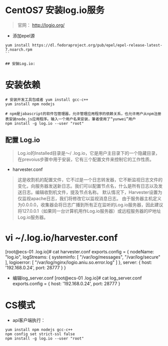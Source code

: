 # CentOS7 安装log.io服务

> 官网： http://logio.org/

- 添加epel源

```
yum install https://dl.fedoraproject.org/pub/epel/epel-release-latest-7.noarch.rpm
``

## 安裝Log.io:

```
# 安装依赖

```
# 安装开发工具包或者 yum install gcc-c++
yum install npm nodejs

# npm是jabascript的软件包管理器，允许管理应用程序的依赖关系，也允许用户从npm注册表安装node.js应用程序。输入一个用户名来安装，筆者使用了“yunwei”用户
npm install -g log.io --user "root"
```

## 配置 Log.io

> Log.io的Installed目录是〜/ .log.io，它是用户主目录下的一个隐藏目录，在prevoius步骤中用于安装，它有三个配置文件来控制它的工作性质。

- harvester.conf

> 这是收割机的配置文件，它不过是一个日志转发器，它不断监视日志文件的变化，向服务器发送新日志。我们可以配置节点名，什么是所有日志以及发送日志。编辑收割机文件，提及节点名称。 默认情况下，Harvester设置为仅监视apache日志，我们将修改它以监视消息日志。 由于服务器主机定义为0.0.0.0，收集器会将日志广播到所有正在监听的Log.io服务器，因此建议将127.0.0.1（如果同一台计算机用作Log.io服务器）或远程服务器的IP地址 Log.io服务器。

# vi  ~/.log.io/harvester.conf

[root@ecs-01 .log.io]# cat harvester.conf 
exports.config = {
  nodeName: "log.io",
  logStreams: {
    systeminfo: [
      "/var/log/messages",
      "/var/log/secure"
    ],
    logioerror: [
      "/var/log/nginx/logio.aniu.so.error.log"
    ]
  },
  server: {
    host: '192.168.0.24',
    port: 28777
  }
}

- 编辑log_server.conf 
[root@ecs-01 .log.io]# cat log_server.conf 
exports.config = {
  host: '192.168.0.24',
  port: 28777
}



# CS模式

- api客户端执行：

```
yum install npm nodejs gcc-c++
npm config set strict-ssl false
npm install -g log.io --user "root"
```






